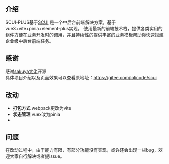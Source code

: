 ## 介绍
SCUI-PLUS基于[SCUI](https://gitee.com/lolicode/scui) 是一个中后台前端解决方案，基于vue3+vite+pinia+element-plus实现。
使用最新的前端技术栈，提供各类实用的组件方便在业务开发时的调用，并且持续性的提供丰富的业务模板帮助你快速搭建企业级中后台前端任务。

## 感谢
感谢[sakuya大佬](https://gitee.com/lolicode)开源  
具体项目介绍以及页面效果可以查看原地址：https://gitee.com/lolicode/scui

## 改动

- **打包方式** webpack更改为vite
- **状态管理** vuex改为pinia
- 
## 问题
在改动过程中，由于能力有限，有部分功能没有实现，或许还会出现一些bug，欢迎大家自行解决或者提issue。
